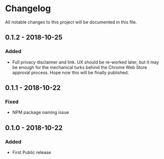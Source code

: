 # Changelog
All notable changes to this project will be documented in this file.

## 0.1.2 - 2018-10-25
### Added
- Full privacy disclaimer and link. UX should be re-worked later, but it may be enough for the mechanical turks behind the Chrome Web Store approval process. Hope now this will be finally published.

## 0.1.1 - 2018-10-22
### Fixed
- NPM package naming issue

## 0.1.0 - 2018-10-22
### Added
- First Public release
